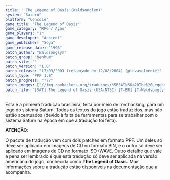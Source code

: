 ```yaml
---
title: " The Legend of Oasis (Waldsonglym)"
system: "Saturn"
platform: "Console"
game_title: "The Legend of Oasis"
game_category: "RPG / Ação"
game_players: "1"
game_developer: "Ancient"
game_publisher: "Sega"
game_release_date: "1996"
patch_author: "Waldsonglym"
patch_group: "Nenhum"
patch_site: ""
patch_version: "1.0"
patch_release: "17/09/2003 (relançado em 12/08/2004) (provavelmente)"
patch_type: "PPF 1.0"
patch_progress: "???"
patch_images: ["//img.romhackers.org/traducoes/%5BSAT%5D%20The%20Legend%20of%20Oasis%20-%20Waldsonglym%20-%201.png","//img.romhackers.org/traducoes/%5BSAT%5D%20The%20Legend%20of%20Oasis%20-%20Waldsonglym%20-%202.png","//img.romhackers.org/traducoes/%5BSAT%5D%20The%20Legend%20of%20Oasis%20-%20Waldsonglym%20-%203.png"]
patch_file: "[SAT] The Legend of Oasis (USA-NTSC) [T-BR] [T-Waldsonglym G-Nenhum] [V-1.0 A-2004].zip"
---
```

Esta é a primeira tradução brasileira, feita por meio de romhacking, para um jogo do sistema Saturn. Todos os textos do jogo estão traduzidos, mas não estão acentuados (devido à falta de ferramentas para se trabalhar com o sistema Saturn na época em que a tradução foi feita).

<b>ATENÇÃO</b>:

O pacote de tradução vem com dois patches em formato PPF. Um deles só deve ser aplicado em imagens de CD no formato BIN, e o outro só deve ser aplicado em imagens de CD no formato ISO+WAVE. Outro detalhe que vale a pena ser lembrado é que esta tradução só deve ser aplicada na versão americana do jogo, conhecida como <b>The Legend of Oasis</b>. Mais informações sobre a tradução estão disponíveis na documentação que a acompanha.
